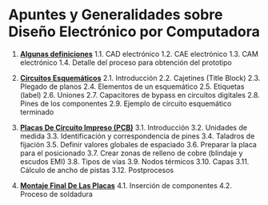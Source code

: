 # Apuntes y Generalidades sobre Diseño Electrónico por Computadora

1. [**Algunas definiciones**](./1_definiciones.md)
1.1. CAD electrónico
1.2. CAE electrónico
1.3. CAM electrónico
1.4. Detalle del proceso para obtención del prototipo

2. [**Circuitos Esquemáticos**](./2_esquematicos.md)
2.1. Introducción
2.2. Cajetines (Title Block)
2.3. Plegado de planos
2.4. Elementos de un esquemático
2.5. Etiquetas (label)
2.6. Uniones
2.7. Capacitores de bypass en circuitos digitales
2.8. Pines de los componentes
2.9. Ejemplo de circuito esquemático terminado

3. [**Placas De Circuito Impreso (PCB)**](3_pcb.md)
3.1. Introducción
3.2. Unidades de medida
3.3. Identificación y correspondencia de pines
3.4. Taladros de fijación
3.5. Definir valores globales de espaciado
3.6. Preparar la placa para el posicionado
3.7. Crear zonas de relleno de cobre (blindaje y escudos EMI)
3.8. Tipos de vías
3.9. Nodos térmicos
3.10. Capas
3.11. Cálculo de ancho de pistas
3.12. Postprocesos

4. [**Montaje Final De Las Placas**](4_montaje.md)
4.1. Inserción de componentes
4.2. Proceso de soldadura
